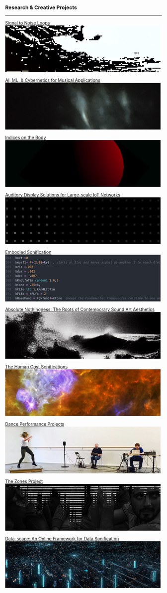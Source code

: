 ### Research & Creative Projects
<!-- //Use some ahref tags to make the images link across to the pages also -->

---
[Signal to Noise Loops](/projects/s2nl/s2nl_project)<br />
<a href="/projects/s2nl/s2nl_project">
<img src="images/tabs/DATAtab.png?raw=true"/>
</a>

[AI, ML, & Cybernetics for Musical Applications](/projects/AI_MUS/AI_MUS)<br />
<a href="/projects/AI_MUS/AI_MUS">
<img src="images/tabs/AItab.png?raw=true"/>
</a>

[Indices on the Body](/projects/indices/indices_audio)<br />
<a href="/projects/indices/indices_audio">
<img src="images/tabs/INDXtab.png?raw=true"/>
</a>

[Auditory Display Solutions for Large-scale IoT Networks](/projects/ad_iot/ad_iot)<br />
<a href="/projects/ad_iot/ad_iot">
<img src="images/tabs/ADIOTtab3.png?raw=true"/>
</a>

[Embodied Sonification](/projects/embodied_sonification/embodied_sonification)<br />
<a href="/projects/embodied_sonification/embodied_sonification">
<img src="images/tabs/EStab.png?raw=true"/>
</a>

[Absolute Nothingness: The Roots of Contemporary Sound Art Aesthetics](/projects/ab_no/ab_no)<br />
<a href="/projects/ab_no/ab_no">
<img src="images/tabs/ab_no.png?raw=true"/>
</a>

[The Human Cost Sonifications](/projects/human_cost/human_cost)<br />
<a href="/projects/human_cost/human_cost">
<img src="images/tabs/HC2tab.png?raw=true"/>
</a>

[Dance Performance Projects](/projects/dance/dance)<br />
<a href="/projects/ab_no/ab_no">
<img src="images/tabs/DANCEtab.png?raw=true"/>
</a>

[The Zones Project](/projects/zones/zones)<br />
<a href="/projects/zones/zones">
<img src="images/tabs/ZNStab.jpg?raw=true"/>
</a>

[Data-scape: An Online Framework for Data Sonification](/projects/data-scape/data-scape)<br />
<a href="/projects/data-scape/data-scape">
<img src="images/tabs/dsTab2.png?raw=true"/>
</a>

<br />

<!--

<h3>Projects for Fun: </h3>
[Astronomy Picture of the Day: Web App](/projects/NASA_APOD/nasa_apod)<br />
[dog.display()](/projects/dog-display/dog_display)<br />

[Sound, Music & Audio Production](/projects/Music/music)
<img src="images/tabs/STRtab.png?raw=true"/>
-->
